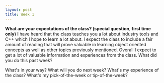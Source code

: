 ```yaml
---
layout: post
title: Week 1
---
```


<strong>What are your expectations of the class? (special question, first time only)</strong>
I have heard that the class teaches you a lot about industry tools and C++ which I hope to learn a lot about. I expect the class to include a fair amount of reading that will prove valuable in learning object oriented concepts as well as other topics previously mentioned. Overall I expect to get a lot of valuable information and experiences from the class.
What did you do this past week?

What's in your way?
What will you do next week?
What's my experience of the class?
What's my pick-of-the-week or tip-of-the-week?
